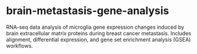 # brain-metastasis-gene-analysis
RNA-seq data analysis of microglia gene expression changes induced by brain extracellular matrix proteins during breast cancer metastasis. Includes alignment, differential expression, and gene set enrichment analysis (GSEA) workflows.

